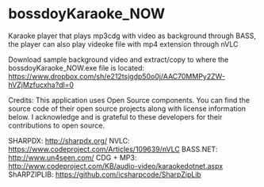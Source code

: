# bossdoyKaraoke_NOW
Karaoke player that plays mp3cdg with video as background through BASS, the player can also play videoke file with mp4 extension through nVLC

Download sample background video and extract/copy to where the bossdoyKaraoke_NOW.exe file is located: https://www.dropbox.com/sh/e212tsjgdp50o0j/AAC70MMPy2ZW-hVZjMzfucxha?dl=0

Credits:
This application uses Open Source components. You can find the source code of their open source projects along with license information below. I acknowledge and is grateful to these developers for their contributions to open source.

SHARPDX: http://sharpdx.org/
NVLC: https://www.codeproject.com/Articles/109639/nVLC
BASS.NET: http://www.un4seen.com/
CDG + MP3: http://www.codeproject.com/KB/audio-video/karaokedotnet.aspx
ShARPZIPLIB: https://github.com/icsharpcode/SharpZipLib

